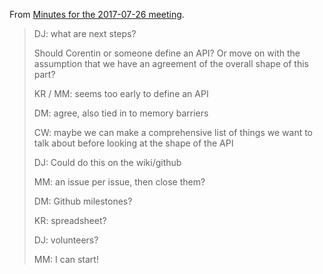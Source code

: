 From [Minutes for the 2017-07-26 meeting](https://lists.w3.org/Archives/Public/public-gpu/2017Jul/0004.html).

> DJ: what are next steps?
> 
> Should Corentin or someone define an API? Or move on with the assumption that we have an agreement of the overall shape of this part? 
> 
> KR / MM: seems too early to define an API
> 
> DM: agree, also tied in to memory barriers
> 
> CW: maybe we can make a comprehensive list of things we want to talk about before looking at the shape of the API
> 
> DJ: Could do this on the wiki/github
> 
> MM: an issue per issue, then close them?
> 
> DM: Github milestones?
> 
> KR: spreadsheet?
> 
> DJ: volunteers?
> 
> MM: I can start!